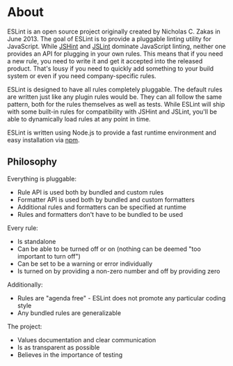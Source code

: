 # About

ESLint is an open source project originally created by Nicholas C. Zakas in June 2013. The goal of ESLint is to provide a pluggable linting utility for JavaScript. While [JSHint](http://jshint.com/) and [JSLint](http://jslint.com/) dominate JavaScript linting, neither one provides an API for plugging in your own rules. This means that if you need a new rule, you need to write it and get it accepted into the released product. That's lousy if you need to quickly add something to your build system or even if you need company-specific rules.

ESLint is designed to have all rules completely pluggable. The default rules are written just like any plugin rules would be. They can all follow the same pattern, both for the rules themselves as well as tests. While ESLint will ship with some built-in rules for compatibility with JSHint and JSLint, you'll be able to dynamically load rules at any point in time.

ESLint is written using Node.js to provide a fast runtime environment and easy installation via [npm](http://npmjs.org/).

## Philosophy

Everything is pluggable:

* Rule API is used both by bundled and custom rules
* Formatter API is used both by bundled and custom formatters
* Additional rules and formatters can be specified at runtime
* Rules and formatters don't have to be bundled to be used

Every rule:

* Is standalone
* Can be able to be turned off or on (nothing can be deemed "too important to turn off")
* Can be set to be a warning or error individually
* Is turned on by providing a non-zero number and off by providing zero

Additionally:

* Rules are "agenda free" - ESLint does not promote any particular coding style
* Any bundled rules are generalizable

The project:

* Values documentation and clear communication
* Is as transparent as possible
* Believes in the importance of testing
